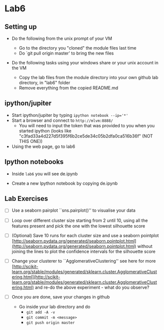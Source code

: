 # Lab6

## Setting up 
* Do the following from the unix prompt of your VM
	* Go to the directory you "cloned" the module files last time
	* Do `git pull origin master' to bring the new files

* Do the following tasks using your windows share or your unix account in the VM	
	* Copy the lab files from the module directory into your own github lab directory, in "lab6" folder
	* Remove everything from the copied README.md

## ipython/jupiter

* Start ipython/jupiter by typing `ipython notebook --ip='*'`
* Start a browser and connect to `http://mlvm:8888/`
	* You will need to input the token that was provided to you when you started ipython (looks like "c3fad33a4d227d5f395f6b2ce5de34c05b2dfa0ca516b36f" (NOT THIS ONE))
* Using the web page, go to lab6

## Ipython notebooks

* Inside `lab6` you will see de.ipynb

* Create a new Ipython notebook by copying de.ipynb

## Lab Exercises 

- [ ] Use a seaborn pairplot ``sns.pairplot()'' to visualise your data
- [ ] Loop over different cluster size starting from 2 until 10, using all the features present and pick the one with the lowest silhouette score
- [ ] (Optional) Save 10 runs for each cluster size and use a seaborn pointplot [http://seaborn.pydata.org/generated/seaborn.pointplot.html](http://seaborn.pydata.org/generated/seaborn.pointplot.html) without joining the lines 
to plot the confidence intervals for the silhouette score
- [ ] Change your clusterer to ``AgglomerativeClustering'' see here for more [http://scikit-learn.org/stable/modules/generated/sklearn.cluster.AgglomerativeClustering.html](http://scikit-learn.org/stable/modules/generated/sklearn.cluster.AgglomerativeClustering.html) and re-do the above experiment - what do you observe?

- [ ] Once you are done, save your changes in github
	* Go inside your lab directory and do 
      * ``git add -A -v``
      * ``git commit -m <message>``
      * ``git push origin master``
